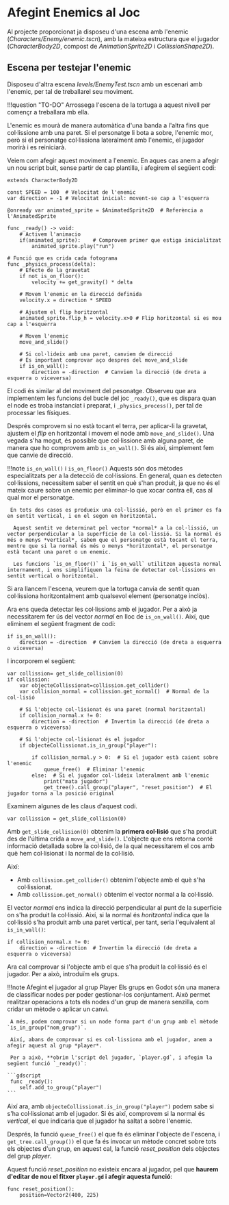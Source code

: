 # Afegint Enemics al Joc

Al projecte proporcionat ja disposeu d'una escena amb l'enemic (*Characters/Enemy/enemic.tscn*), amb la mateixa estructura que el jugador (*CharacterBody2D*, compost de *AnimationSprite2D* i *CollissionShape2D*).

## Escena per testejar l'enemic

Disposeu d'altra escena *levels/EnemyTest.tscn* amb un escenari amb l'enemic, per tal de treballarel seu moviment.

!!!question "TO-DO"
     Arrossega l'escena de la tortuga a aquest nivell per començr a treballara mb ella.

L'enemic es mourà de manera automàtica d'una banda a l'altra fins que col·lissione amb una paret. Si el personatge li bota a sobre, l'enemic mor, però si el personatge col·lissiona lateralment amb l'enemic, el jugador morirà i es reiniciarà.

Veiem com afegir aquest moviment a l'enemic. En aques cas anem a afegir un nou script buit, sense partir de cap plantilla, i afegirem el següent codi:

```gdscript
extends CharacterBody2D

const SPEED = 100  # Velocitat de l'enemic
var direction = -1 # Velocitat inicial: movent-se cap a l'esquerra

@onready var animated_sprite = $AnimatedSprite2D  # Referència a l'AnimatedSprite

func _ready() -> void:
	# Activem l'animacio
	if(animated_sprite):    # Comprovem primer que estiga inicialitzat
		animated_sprite.play("run")

# Funció que es crida cada fotograma
func _physics_process(delta):
	# Efecte de la gravetat
	if not is_on_floor():
		velocity += get_gravity() * delta
		
	# Movem l'enemic en la direcció definida
	velocity.x = direction * SPEED
	
	# Ajustem el flip horitzontal
	animated_sprite.flip_h = velocity.x>0 # Flip horitzontal si es mou cap a l'esquerra

	# Movem l'enemic
	move_and_slide()
	
	# Si col·lideix amb una paret, canviem de direcció
	# Es important comprovar aço despres del move_and_slide
	if is_on_wall():
		direction = -direction  # Canviem la direcció (de dreta a esquerra o viceversa)
```

El codi és similar al del moviment del pesonatge. Observeu que ara implementem les funcions del bucle del joc `_ready()`, que es dispara quan el node es troba instanciat i preparat, i `_physics_process()`, per tal de processar les físiques.

Després comprovem si no està tocant el terra, per aplicar-li la gravetat, ajustem el *flip* en horitzontal i movem el node amb `move_and_slide()`. Una vegada s'ha mogut, és possible que col·lissione amb alguna paret, de manera que ho comprovem amb `is_on_wall()`. Si és així, simplement fem que canvie de direcció.

!!!note `is_on_wall()` i `is_on_floor()`
     Aquests són dos mètodes especialitzats per a la detecció de col·lissions. En general, quan es detecten col·lissions, necessitem saber el sentit en què s'han produit, ja que no és el mateix caure sobre un enemic per eliminar-lo que xocar contra ell, cas al qual mor el personatge.

     En tots dos casos es produeix una col·lissió, però en el primer es fa en sentit vertical, i en el segon en horitzontal. 

      Aquest sentit ve determinat pel vector *normal* a la col·lissió, un vector perpendicular a la superfície de la col·lissió. Si la normal és més o menys *vertical*, sabem que el personatge està tocant el terra, mentre que si la normal és més o menys *horitzontal*, el personatge està tocant una paret o un enemic.
      
      Les funcions `is_on_floor()` i `is_on_wall` utilitzen aquesta normal internament, i ens simplifiquen la feina de detectar col·lissions en sentit vertical o horitzontal.

Si ara llancem l'escena, veurem que la tortuga canvia de sentit quan col·lissiona horitzontalment amb qualsevol element (personatge inclòs).

Ara ens queda detectar les col·lissions amb el jugador. Per a això ja necessitarem fer ús del vector *normal* en lloc de `is_on_wall()`. Així, que eliminem el següent fragment de codi:

```gdscript
if is_on_wall():
	direction = -direction  # Canviem la direcció (de dreta a esquerra o viceversa)
```

I incorporem el següent:

```gdscript
var collission= get_slide_collision(0)
if collission:
    var objecteCollissionat=collission.get_collider()
	var collision_normal = collission.get_normal()  # Normal de la col·lisió
	
	# Si l'objecte col·lisionat és una paret (normal horitzontal)
	if collision_normal.x != 0:
		direction = -direction  # Invertim la direcció (de dreta a esquerra o viceversa)

	# Si l'objecte col·lisionat és el jugador
	if objecteCollissionat.is_in_group("player"):
	
		if collision_normal.y > 0:  # Si el jugador està caient sobre l'enemic
			queue_free()  # Eliminar l'enemic
		else:  # Si el jugador col·lideix lateralment amb l'enemic
			print("mata jugador")
			get_tree().call_group("player", "reset_position")  # El jugador torna a la posició original
```

Examinem algunes de les claus d'aquest codi.

```gdscript
var collission = get_slide_collision(0)
```

Amb `get_slide_collision(0)` obtenim la **primera col·lisió** que s'ha produït des de l'última crida a `move_and_slide()`. L'objecte que ens retorna conté informació detallada sobre la col·lisió, de la qual necessitarem el cos amb què hem col·lisionat i la normal de la col·lisió. 

Així:

* Amb `collission.get_collider()` obtenim l'objecte amb el què s'ha col·lissionat.
* Amb `collission.get_normal()` obtenim el vector normal a la col·lissió.

El vector *normal* ens indica la direcció perpendicular al punt de la superfície on s'ha produit la col·lissió. Així, si la normal és *horitzontal* indica que la col·lissió s'ha produit amb una paret vertical, per tant, seria l'equivalent al `is_in_wall()`:

```gdscript
if collision_normal.x != 0:
    direction = -direction  # Invertim la direcció (de dreta a esquerra o viceversa)
```

Ara cal comprovar si l'objecte amb el que s'ha produit la col·lissió és el jugador. Per a això, introduïm els grups.

!!!note Afegint el jugador al grup Player
     Els grups en Godot són una manera de classificar nodes per poder gestionar-los conjuntament. Això permet realitzar operacions a tots els nodes d'un grup de manera senzilla, com cridar un mètode o aplicar un canvi.
     
     A més, podem comprovar si un node forma part d'un grup amb el mètode `is_in_group("nom_grup")`.

     Així, abans de comprovar si es col·lissiona amb el jugador, anem a afegir aquest al grup *player*.

     Per a això, **obrim l'script del jugador, `player.gd`, i afegim la següent funció `_ready()`:

    ```gdscript
     func _ready():
	    self.add_to_group("player")
    ```

Així ara, amb `objecteCollissionat.is_in_group("player")` podem sabe si s'ha col·lissionat amb el jugador. Si és així, comprovem si la normal és *vertical*, el que indicaria que el jugador ha saltat a sobre l'enemic.

Després, la funció `queue_free()` el que fa és eliminar l'objecte de l'escena, i `get_tree.call_group())` el que fa és invocar un mètode concret sobre tots els objectes d'un grup, en aquest cal, la funció *reset_position* dels objectes del grup *player*.

Aquest funció *reset_position* no existeix encara al jugador, pel que **haurem d'editar de nou el fitxer `player.gd` i afegir aquesta funció**:

```gscript
func reset_position():
	position=Vector2(400, 225)
```


